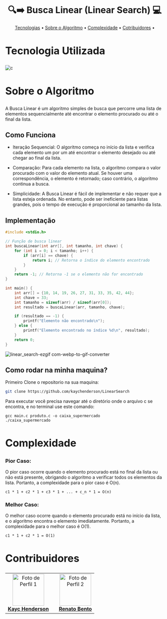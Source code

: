 <div>
<br>

<h1 align="center" style="font-weight: bold;"> 🔍➡️ Busca Linear (Linear Search) 💻</h1>
<p align="center">
    <a href="#tech">Tecnologias</a> •
    <a href="#about">Sobre o Algoritmo</a> •
    <a href="#complexity">Complexidade</a> •
    <a href="#colab">Cotribuidores</a> •
</p>

<div>
  <h2 id="tech" style="font-weight: bold; font-size: 2rem">Tecnologia Utilizada</h2> 
  <img align="center" alt="c" src="https://img.shields.io/badge/C-FFFFFF?style=for-the-badge&logo=c&logoColor=black"/>

  <h2 id="about" style="font-weight: bold; font-size: 2rem">Sobre o Algoritmo</h2>

A Busca Linear é um algoritmo simples de busca que percorre uma lista de elementos sequencialmente até encontrar o elemento procurado ou até o final da lista. 
## Como Funciona

- Iteração Sequencial: O algoritmo começa no início da lista e verifica cada elemento um por um até encontrar o elemento desejado ou até chegar ao final da lista.

- Comparação: Para cada elemento na lista, o algoritmo compara o valor procurado com o valor do elemento atual. Se houver uma correspondência, o elemento é retornado; caso contrário, o algoritmo continua a busca.

- Simplicidade: A Busca Linear é fácil de implementar e não requer que a lista esteja ordenada. No entanto, pode ser ineficiente para listas grandes, pois o tempo de execução é proporcional ao tamanho da lista.

## Implementação

```c
#include <stdio.h>

// Função de busca linear
int buscaLinear(int arr[], int tamanho, int chave) {
    for (int i = 0; i < tamanho; i++) {
        if (arr[i] == chave) {
            return i; // Retorna o índice do elemento encontrado
        }
    }
    return -1; // Retorna -1 se o elemento não for encontrado
}

int main() {
    int arr[] = {10, 14, 19, 26, 27, 31, 33, 35, 42, 44};
    int chave = 33;
    int tamanho = sizeof(arr) / sizeof(arr[0]);
    int resultado = buscaLinear(arr, tamanho, chave);

    if (resultado == -1) {
        printf("Elemento não encontrado\n");
    } else {
        printf("Elemento encontrado no índice %d\n", resultado);
    }
    return 0;
}
```

![linear_search-ezgif com-webp-to-gif-converter](https://github.com/user-attachments/assets/386aecd4-a3f4-4fff-ac26-1bd6dda0d3a3)


## Como rodar na minha maquina?

Primeiro Clone o repositorio na sua maquina:

```bash
git clone https://github.com/kaychenderson/LinearSearch
```

Para executar você precisa navegar até o diretório onde o arquivo c se encontra, e no terminal use este comando:

```
gcc main.c produto.c -o caixa_supermercado
./caixa_supermercado
```

  <h2 id="complexity" style="font-weight: bold; font-size: 2rem">Complexidade</h2>

### Pior Caso:

O pior caso ocorre quando o elemento procurado está no final da lista ou não está presente, obrigando o algoritmo a verificar todos os elementos da lista. Portanto, a complexidade para o pior caso é O(n).

```
c1 * 1 + c2 * 1 + c3 * 1 + ... + c_n * 1 = O(n)
```

### Melhor Caso:

O melhor caso ocorre quando o elemento procurado está no início da lista, e o algoritmo encontra o elemento imediatamente. Portanto, a complexidade para o melhor caso é O(1).

```
c1 * 1 + c2 * 1 = O(1)
```
  
  <h2 id="colab" style="font-weight: bold; font-size: 2rem">Contribuidores</h2>
 
  <table>
    <tr>
      <td align="center">
        <a href="#">
          <img src="https://avatars.githubusercontent.com/u/146909378?v=4" width="100px;" alt="Foto de Perfil 1"/><br>
          <sub>
            <a href="https://github.com/kaychenderson"><b>Kayc Henderson</b></a>
          </sub>
        </a>
      </td>
          </sub>
        </a>
      </td>
      <td align="center">
        <a href="#">
        </a>
      </td>
      <td align="center">
        <a href="#">
          <img src="https://avatars.githubusercontent.com/u/167001503?v=4" width="100px;" alt="Foto de Perfil 2"/><br>
            <sub>
              <a href="https://github.com/renat0ben"><b>Renato Bento</b></a>
            </sub>
        </a>
      </td>
    </tr>
  </table>
</div>